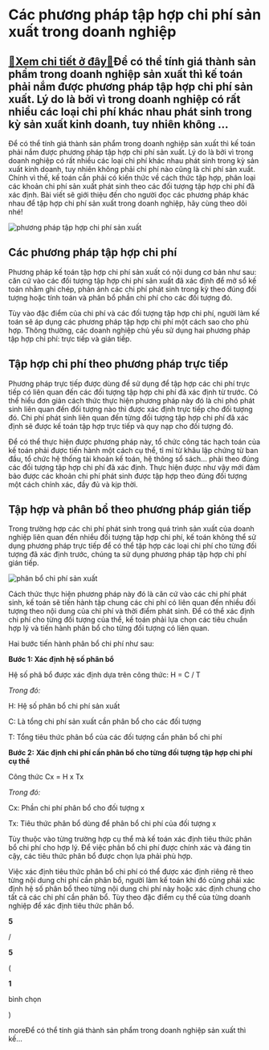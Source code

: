 Các phương pháp tập hợp chi phí sản xuất trong doanh nghiệp
===========================================================

[:gift:Xem chi tiết ở đây:gift:](https://hddtvn.com/cac-phuong-phap-tap-hop-chi-phi-san-xuat-trong-doanh-nghiep/)Để có thể tính giá thành sản phẩm trong doanh nghiệp sản xuất thì kế toán phải nắm được phương pháp tập hợp chi phí sản xuất. Lý do là bởi vì trong doanh nghiệp có rất nhiều các loại chi phí khác nhau phát sinh trong kỳ sản xuất kinh doanh, tuy nhiên không …
------------------------------------------------------------------------------------------------------------------------------------------------------------------------------------------------------------------------------------------------------------------

Để có thể tính giá thành sản phẩm trong doanh nghiệp sản xuất thì kế toán phải nắm được phương pháp tập hợp chi phí sản xuất. Lý do là bởi vì trong doanh nghiệp có rất nhiều các loại chi phí khác nhau phát sinh trong kỳ sản xuất kinh doanh, tuy nhiên không phải chi phí nào cũng là chi phí sản xuất. Chính vì thế, kế toán cần phải có kiến thức về cách thức tập hợp, phân loại các khoản chi phí sản xuất phát sinh theo các đối tượng tập hợp chi phí đã xác định. Bài viết sẽ giới thiệu đến cho người đọc các phương pháp khác nhau để tập hợp chi phí sản xuất trong doanh nghiệp, hãy cùng theo dõi nhé!


![phương pháp tập hợp chi phí sản xuất](https://hddtvn.com/wp-content/uploads/2021/01/expen.png)


Các phương pháp tập hợp chi phí
-------------------------------


Phương pháp kế toán tập hợp chi phí sản xuất có nội dung cơ bản như sau: căn cứ vào các đối tượng tập hợp chi phí sản xuất đã xác định để mở sổ kế toán nhằm ghi chép, phản ánh các chi phí phát sinh trong kỳ theo đúng đối tượng hoặc tính toán và phân bổ phần chi phí cho các đối tượng đó.


Tùy vào đặc điểm của chi phí và các đối tượng tập hợp chi phí, người làm kế toán sẽ áp dụng các phương pháp tập hợp chi phí một cách sao cho phù hợp. Thông thường, các doanh nghiệp chủ yếu sử dụng hai phương pháp tập hợp chi phí: trực tiếp và gián tiếp.


**Tập hợp chi phí theo phương pháp trực tiếp**
----------------------------------------------


Phương pháp trực tiếp được dùng để sử dụng để tập hợp các chi phí trực tiếp có liên quan đến các đối tượng tập hợp chi phí đã xác định từ trước. Có thể hiểu đơn giản cách thức thực hiện phương pháp này đó là chi phó phát sinh liên quan đến đối tượng nào thì được xác định trực tiếp cho đối tượng đó. Chi phí phát sinh liên quan đến từng đối tượng tập hợp chi phí đã xác định sẽ được kế toán tập hợp trực tiếp và quy nạp cho đối tượng đó.


Để có thể thực hiện được phương pháp này, tổ chức công tác hạch toán của kế toán phải được tiến hành một cách cụ thể, tỉ mỉ từ khâu lập chứng từ ban đầu, tổ chức hệ thống tài khoản kế toán, hệ thông sổ sách… phải theo đúng các đối tượng tập hợp chi phí đã xác định. Thực hiện được như vậy mới đảm bảo được các khoản chi phí phát sinh được tập hợp theo đúng đối tượng một cách chính xác, đầy đủ và kịp thời.


**Tập hợp và phân bổ theo phương pháp gián tiếp**
-------------------------------------------------


Trong trường hợp các chi phí phát sinh trong quá trình sản xuất của doanh nghiệp liên quan đến nhiều đối tượng tập hợp chi phí, kế toán không thể sử dụng phương pháp trực tiếp để có thể tập hợp các loại chi phí cho từng đối tượng đã xác định trước, chúng ta sử dụng phương pháp tập hợp chi phí gián tiếp.


![phân bổ chi phí sản xuất](https://hddtvn.com/wp-content/uploads/2021/01/phân-bổ.jpg)


Cách thức thực hiện phương pháp này đó là căn cứ vào các chi phí phát sinh, kế toán sẽ tiến hành tập chung các chi phí có liên quan đến nhiều đối tượng theo nội dung của chi phí và thời điểm phát sinh. Để có thể xác định chi phí cho từng đối tượng của thể, kế toán phải lựa chọn các tiêu chuẩn hợp lý và tiến hành phân bổ cho từng đối tượng có liên quan.


Hai bước tiến hành phân bổ chi phí như sau:


**Bước 1: Xác định hệ số phân bổ**


Hệ số phâ bổ được xác định dựa trên công thức: H = C / T


*Trong đó:*


H: Hệ số phân bổ chi phí sản xuất


C: Là tổng chi phí sản xuất cần phân bổ cho các đối tượng


T: Tổng tiêu thức phân bổ của các đối tượng cần phân bổ chi phí


**Bước 2:** **Xác định chi phí cần phân bổ cho từng đối tượng tập hợp chi phí cụ thể**


Công thức Cx = H x Tx


*Trong đó:*


Cx: Phần chi phí phân bổ cho đối tượng x


Tx: Tiêu thức phân bổ dùng để phân bổ chi phí của đối tượng x


Tùy thuộc vào từng trường hợp cụ thể mà kế toán xác định tiêu thức phân bổ chi phí cho hợp lý. Để việc phân bổ chi phí được chính xác và đáng tin cậy, các tiêu thức phân bổ được chọn lựa phải phù hợp.


Việc xác định tiêu thức phân bổ chi phí có thể được xác định riêng rẽ theo từng nội dung chi phí cần phân bổ, người làm kế toán khi đó cũng phải xác định hệ số phân bổ theo từng nội dung chi phí này hoặc xác định chung cho tất cả các chi phí cần phân bổ. Tùy theo đặc điểm cụ thể của từng doanh nghiệp để xác định tiêu thức phân bổ.








































**5**  

/  

**5**  

(  

**1**  

  

 bình chọn   

)


moreĐể có thể tính giá thành sản phẩm trong doanh nghiệp sản xuất thì kế…

